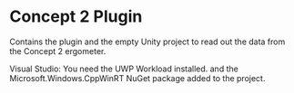 # Concept 2 Plugin

Contains the plugin and the empty Unity project to read out the data from the Concept 2 ergometer.

Visual Studio: You need the UWP Workload installed. and the Microsoft.Windows.CppWinRT NuGet package added to the project.


